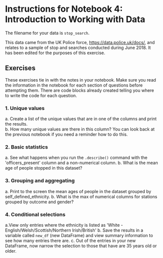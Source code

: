 # Instructions for Notebook 4: Introduction to Working with Data

The filename for your data is ```stop_search```.

This data came from the UK Police force, https://data.police.uk/docs/, and relates to a sample of stop and searches conducted during June 2018. It has been edited for the purposes of this exercise. 

## Exercises
These exercises tie in with the notes in your notebook. Make sure you read the information in the notebook for each section of questions before attempting them. There are code blocks already created telling you where to write the code for each question.

### 1. Unique values
a. Create a list of the unique values that are in one of the columns and print the results.  
b. How many unique values are there in this column? You can look back at the previous notebook if you need a reminder how to do this.  

### 2. Basic statistics
a. See what happens when you run the ```.describe()``` command with the 'officers_present' column and a non-numerical column.
b. What is the mean age of people stopped in this dataset?

### 3. Grouping and aggregating
a. Print to the screen the mean ages of people in the dataset grouped by self_defined_ethnicity.
b. What is the max of numerical columns for stations grouped by outcome and gender?

### 4. Conditional selections
a.View only entries where the ethnicity is listed as 'White - English/Welsh/Scottish/Northern Irish/British'
b. Save the results in a variable called `new_df` (new DataFrame) and view summary information to see how many entries there are. 
c. Out of the entries in your new DataFrame, now narrow the selection to those that have are 35 years old or older.
